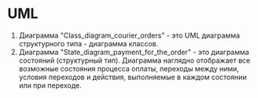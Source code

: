 # UML
1) Диаграмма "Class_diagram_courier_orders" - это UML диаграмма структурного типа - диаграмма классов.
2) Диаграмма "State_diagram_payment_for_the_order" - это диаграмма состояний (структурный тип). Диаграмма наглядно отображает все возможные состояния процесса оплаты, переходы между ними, условия переходов и действия, выполняемые в каждом состоянии или при переходе.
